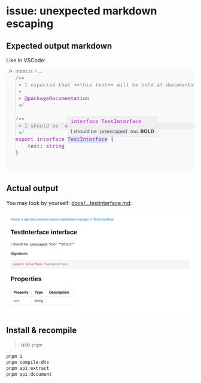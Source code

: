 # issue: unexpected markdown escaping

## Expected output markdown

Like in VSCode:

![How it looks in VSCode](./vscode-demo.png)

## Actual output

You may look by yourself: [docs/...testinterface.md](./docs/api-documenter-issue-markdown-escape.testinterface.md):

![Actual demo](./actual-demo.png)

## Install & recompile

> use `pnpm`

```shell
pnpm i
pnpm compile-dts
pnpm api:extract
pnpm api:document
```